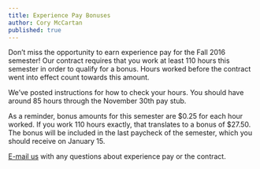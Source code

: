 ```yaml
---
title: Experience Pay Bonuses
author: Cory McCartan
published: true
---
```


Don’t miss the opportunity to earn experience pay for the Fall 2016 semester!
Our contract requires that you work at least 110 hours this semester in order
to qualify for a bonus.  Hours worked before the contract went into effect
count towards this amount.

We’ve posted instructions for how to check your hours.  You should have around
85 hours through the November 30th pay stub.

As a reminder, bonus amounts for this semester are $0.25 for each hour worked.
If you work 110 hours exactly, that translates to a bonus of $27.50.  The bonus
will be included in the last paycheck of the semester, which you should receive
on January 15.

[E-mail us](mailto:ugsdw.org@gmail.com) with any questions about experience pay or the contract.
